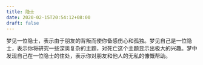 ```yaml
---
title: 隐士
date: 2020-02-15T20:54:12+08:00
draft: false
---
```


梦见一位隐士，表示由于朋友的背叛而使你备感伤心和孤独。梦见自己是一位隐士，表示你将研究一些深奥复杂的主题，对死亡这个主题显示出极大的兴趣。梦中发现自己在一位隐士的住处，表示你对朋友和他人的无私的慷慨帮助。